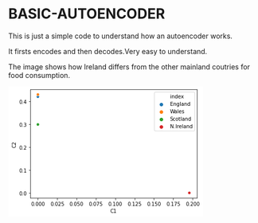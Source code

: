 # BASIC-AUTOENCODER

This is just a simple code to understand how an autoencoder works.

It firsts encodes and then decodes.Very easy to understand.

The image shows how Ireland differs from the other mainland coutries for food consumption.

![](auto.png)

